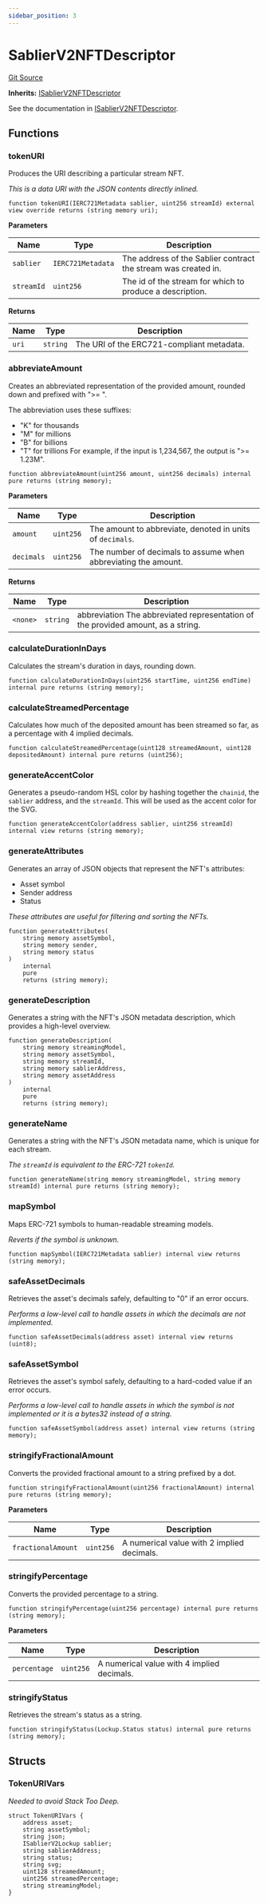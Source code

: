 ```yaml
---
sidebar_position: 3
---
```


# SablierV2NFTDescriptor

[Git Source](https://github.com/sablier-labs/v2-core/blob/bca1d9ea0485b065544486bb01f4148d44289644/docs/contracts/v2/reference/core)

**Inherits:**
[ISablierV2NFTDescriptor](/docs/contracts/v2/reference/core/interfaces/interface.ISablierV2NFTDescriptor.md)

See the documentation in
[ISablierV2NFTDescriptor](/docs/contracts/v2/reference/core/interfaces/interface.ISablierV2NFTDescriptor.md).

## Functions

### tokenURI

Produces the URI describing a particular stream NFT.

_This is a data URI with the JSON contents directly inlined._

```solidity
function tokenURI(IERC721Metadata sablier, uint256 streamId) external view override returns (string memory uri);
```

**Parameters**

| Name       | Type              | Description                                                    |
| ---------- | ----------------- | -------------------------------------------------------------- |
| `sablier`  | `IERC721Metadata` | The address of the Sablier contract the stream was created in. |
| `streamId` | `uint256`         | The id of the stream for which to produce a description.       |

**Returns**

| Name  | Type     | Description                               |
| ----- | -------- | ----------------------------------------- |
| `uri` | `string` | The URI of the ERC721-compliant metadata. |

### abbreviateAmount

Creates an abbreviated representation of the provided amount, rounded down and prefixed with ">= ".

The abbreviation uses these suffixes:

- "K" for thousands
- "M" for millions
- "B" for billions
- "T" for trillions For example, if the input is 1,234,567, the output is ">= 1.23M".

```solidity
function abbreviateAmount(uint256 amount, uint256 decimals) internal pure returns (string memory);
```

**Parameters**

| Name       | Type      | Description                                                    |
| ---------- | --------- | -------------------------------------------------------------- |
| `amount`   | `uint256` | The amount to abbreviate, denoted in units of `decimals`.      |
| `decimals` | `uint256` | The number of decimals to assume when abbreviating the amount. |

**Returns**

| Name     | Type     | Description                                                                      |
| -------- | -------- | -------------------------------------------------------------------------------- |
| `<none>` | `string` | abbreviation The abbreviated representation of the provided amount, as a string. |

### calculateDurationInDays

Calculates the stream's duration in days, rounding down.

```solidity
function calculateDurationInDays(uint256 startTime, uint256 endTime) internal pure returns (string memory);
```

### calculateStreamedPercentage

Calculates how much of the deposited amount has been streamed so far, as a percentage with 4 implied decimals.

```solidity
function calculateStreamedPercentage(uint128 streamedAmount, uint128 depositedAmount) internal pure returns (uint256);
```

### generateAccentColor

Generates a pseudo-random HSL color by hashing together the `chainid`, the `sablier` address, and the `streamId`. This
will be used as the accent color for the SVG.

```solidity
function generateAccentColor(address sablier, uint256 streamId) internal view returns (string memory);
```

### generateAttributes

Generates an array of JSON objects that represent the NFT's attributes:

- Asset symbol
- Sender address
- Status

_These attributes are useful for filtering and sorting the NFTs._

```solidity
function generateAttributes(
    string memory assetSymbol,
    string memory sender,
    string memory status
)
    internal
    pure
    returns (string memory);
```

### generateDescription

Generates a string with the NFT's JSON metadata description, which provides a high-level overview.

```solidity
function generateDescription(
    string memory streamingModel,
    string memory assetSymbol,
    string memory streamId,
    string memory sablierAddress,
    string memory assetAddress
)
    internal
    pure
    returns (string memory);
```

### generateName

Generates a string with the NFT's JSON metadata name, which is unique for each stream.

_The `streamId` is equivalent to the ERC-721 `tokenId`._

```solidity
function generateName(string memory streamingModel, string memory streamId) internal pure returns (string memory);
```

### mapSymbol

Maps ERC-721 symbols to human-readable streaming models.

_Reverts if the symbol is unknown._

```solidity
function mapSymbol(IERC721Metadata sablier) internal view returns (string memory);
```

### safeAssetDecimals

Retrieves the asset's decimals safely, defaulting to "0" if an error occurs.

_Performs a low-level call to handle assets in which the decimals are not implemented._

```solidity
function safeAssetDecimals(address asset) internal view returns (uint8);
```

### safeAssetSymbol

Retrieves the asset's symbol safely, defaulting to a hard-coded value if an error occurs.

_Performs a low-level call to handle assets in which the symbol is not implemented or it is a bytes32 instead of a
string._

```solidity
function safeAssetSymbol(address asset) internal view returns (string memory);
```

### stringifyFractionalAmount

Converts the provided fractional amount to a string prefixed by a dot.

```solidity
function stringifyFractionalAmount(uint256 fractionalAmount) internal pure returns (string memory);
```

**Parameters**

| Name               | Type      | Description                                |
| ------------------ | --------- | ------------------------------------------ |
| `fractionalAmount` | `uint256` | A numerical value with 2 implied decimals. |

### stringifyPercentage

Converts the provided percentage to a string.

```solidity
function stringifyPercentage(uint256 percentage) internal pure returns (string memory);
```

**Parameters**

| Name         | Type      | Description                                |
| ------------ | --------- | ------------------------------------------ |
| `percentage` | `uint256` | A numerical value with 4 implied decimals. |

### stringifyStatus

Retrieves the stream's status as a string.

```solidity
function stringifyStatus(Lockup.Status status) internal pure returns (string memory);
```

## Structs

### TokenURIVars

_Needed to avoid Stack Too Deep._

```solidity
struct TokenURIVars {
    address asset;
    string assetSymbol;
    string json;
    ISablierV2Lockup sablier;
    string sablierAddress;
    string status;
    string svg;
    uint128 streamedAmount;
    uint256 streamedPercentage;
    string streamingModel;
}
```
